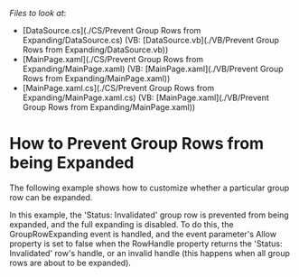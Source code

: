 <!-- default file list -->
*Files to look at*:

* [DataSource.cs](./CS/Prevent Group Rows from Expanding/DataSource.cs) (VB: [DataSource.vb](./VB/Prevent Group Rows from Expanding/DataSource.vb))
* [MainPage.xaml](./CS/Prevent Group Rows from Expanding/MainPage.xaml) (VB: [MainPage.xaml](./VB/Prevent Group Rows from Expanding/MainPage.xaml))
* [MainPage.xaml.cs](./CS/Prevent Group Rows from Expanding/MainPage.xaml.cs) (VB: [MainPage.xaml](./VB/Prevent Group Rows from Expanding/MainPage.xaml))
<!-- default file list end -->
# How to Prevent Group Rows from being Expanded


<p>The following example shows how to customize whether a particular group row can be expanded.</p><p>In this example, the 'Status: Invalidated' group row is prevented from being expanded, and the full expanding is disabled. To do this, the GroupRowExpanding event is handled, and the event parameter's Allow property is set to false when the RowHandle property returns the 'Status: Invalidated' row's handle, or an invalid handle (this happens when all group rows are about to be expanded).</p>

<br/>


